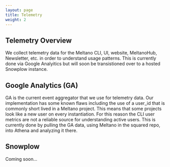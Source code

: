 ```yaml
---
layout: page
title: Telemetry
weight: 2
---
```


## Telemetry Overview

We collect telemetry data for the Meltano CLI, UI, website, MeltanoHub, Newsletter, etc. in order to understand usage patterns.
This is currently done via Google Analyitics but will soon be transistioned over to a hosted Snowplow instance.

## Google Analytics (GA)

GA is the current event aggregator that we use for telemetry data.
Our implementation has some known flaws including the use of a user_id that is commonly short lived in a Meltano project.
This means that some projects look like a new user on every instantiation.
For this reason the CLI user metrics are not a reliable source for understanding active users.
This is currently done by pulling the GA data, using Meltano in the squared repo, into Athena and analyzing it there. 

## Snowplow

Coming soon...
